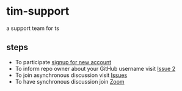 # tim-support
a support team for ts


## steps
+ To participate [signup for new account](https://github.com/signup)
+ To inform repo owner about your GitHub username visit [Issue 2](https://github.com/tatangsuheri/tim-support/issues/2)
+ To join asynchronous discussion visit [Issues](../../issues)
+ To have synchronous discussion join [Zoom](https://itb-ac-id.zoom.us/j/93859717015?pwd=SklRYTRqZThDazVxbkhGM1QzQ2hHUT09)
